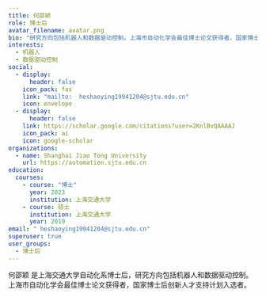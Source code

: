 ```yaml
---
title: 何邵颖
role: 博士后
avatar_filename: avatar.png
bio: "研究方向包括机器人和数据驱动控制。上海市自动化学会最佳博士论文获得者，国家博士后创新人才支持计划入选者"
interests:
  - 机器人
  - 数据驱动控制
social:
  - display:
      header: false
    icon_pack: fas
    link: "mailto:  heshaoying19941204@sjtu.edu.cn"
    icon: envelope
  - display:
      header: false
    link: https://scholar.google.com/citations?user=2KnlBvQAAAAJ
    icon_pack: ai
    icon: google-scholar
organizations:
  - name: Shanghai Jiao Tong University
    url: https://automation.sjtu.edu.cn
education:
  courses:
    - course: "博士"
      year: 2023
      institution: 上海交通大学
    - course: 硕士
      institution: 上海交通大学
      year: 2019
email: " heshaoying19941204@sjtu.edu.cn"
superuser: true
user_groups:
  - 博士后
---
```

何邵颖 是上海交通大学自动化系博士后，研究方向包括机器人和数据驱动控制。上海市自动化学会最佳博士论文获得者，国家博士后创新人才支持计划入选者。
